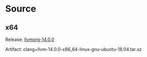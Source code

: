 # Source

## x64

Release: [llvmorg-14.0.0]

Artifact: clang+llvm-14.0.0-x86_64-linux-gnu-ubuntu-18.04.tar.xz

[llvmorg-14.0.0]: https://github.com/llvm/llvm-project/releases/tag/llvmorg-14.0.0
